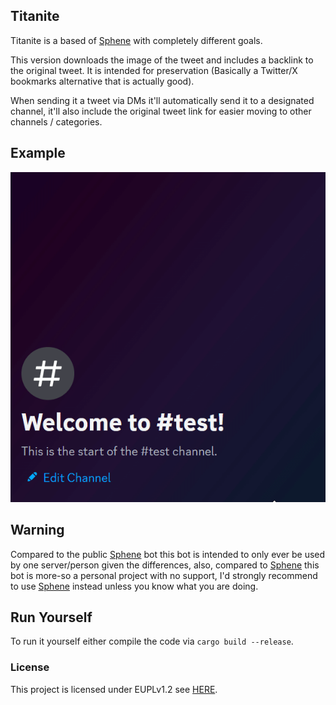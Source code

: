 ## Titanite

Titanite is a based of [Sphene](https://github.com/AnnsAnna/sphene) with completely different goals. 

This version downloads the image of the tweet and includes a backlink to the original tweet. It is intended for preservation (Basically a Twitter/X bookmarks alternative that is actually good).

When sending it a tweet via DMs it'll automatically send it to a designated channel, it'll also include the original tweet link for easier moving to other channels / categories.

## Example

![example](./.github/example.gif)

## Warning

Compared to the public [Sphene](https://github.com/AnnsAnna/sphene) bot this bot is intended to only ever be used by one server/person given the differences, also, compared to [Sphene](https://github.com/AnnsAnna/sphene) this bot is more-so a personal project with no support, I'd strongly recommend to use [Sphene](https://github.com/AnnsAnna/sphene) instead unless you know what you are doing.

## Run Yourself

To run it yourself either compile the code via `cargo build --release`.

### License

This project is licensed under EUPLv1.2 see [HERE](./LICENSE).
